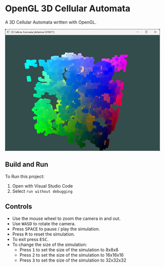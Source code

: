 # OpenGL 3D Cellular Automata

A 3D Cellular Automata written with OpenGL.

![Screenshot](/Screenshots/1.png)

## Build and Run

To Run this project:

1. Open with Visual Studio Code
2. Select `run without debugging`

## Controls

* Use the mouse wheel to zoom the camera in and out.
* Use <kbd>WASD</kbd> to rotate the camera.
* Press <kbd>SPACE</kbd> to pause / play the simulation.
* Press <kbd>R</kbd> to reset the simulation.
* To exit press <kbd>ESC</kbd>.
* To change the size of the simulation:
  * Press <kbd>1</kbd> to set the size of the simulation to 8x8x8
  * Press <kbd>2</kbd> to set the size of the simulation to 16x16x16
  * Press <kbd>3</kbd> to set the size of the simulation to 32x32x32
